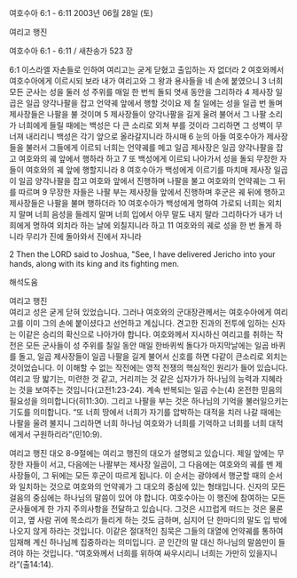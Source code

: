 여호수아 6:1 - 6:11 
2003년 06월 28일 (토)

여리고 행진



여호수아 6:1 - 6:11 / 새찬송가 523 장


6:1 이스라엘 자손들로 인하여 여리고는 굳게 닫혔고 출입하는 자 없더라
2 여호와께서 여호수아에게 이르시되 보라 내가 여리고와 그 왕과 용사들을 네 손에 붙였으니
3 너희 모든 군사는 성을 둘러 성 주위를 매일 한 번씩 돌되 엿새 동안을 그리하라
4 제사장 일곱은 일곱 양각나팔을 잡고 언약궤 앞에서 행할 것이요 제 칠 일에는 성을 일곱 번 돌며 제사장들은 나팔을 불 것이며
5 제사장들이 양각나팔을 길게 울려 불어서 그 나팔 소리가 너희에게 들릴 때에는 백성은 다 큰 소리로 외쳐 부를 것이라 그리하면 그 성벽이 무너져 내리리니 백성은 각기 앞으로 올라갈지니라 하시매
6 눈의 아들 여호수아가 제사장들을 불러서 그들에게 이르되 너희는 언약궤를 메고 일곱 제사장은 일곱 양각나팔을 잡고 여호와의 궤 앞에서 행하라 하고
7 또 백성에게 이르되 나아가서 성을 돌되 무장한 자들이 여호와의 궤 앞에 행할지니라
8 여호수아가 백성에게 이르기를 마치매 제사장 일곱이 일곱 양각나팔을 잡고 여호와 앞에서 진행하며 나팔을 불고 여호와의 언약궤는 그 뒤를 따르며
9 무장한 자들은 나팔 부는 제사장들 앞에서 진행하며 후군은 궤 뒤에 행하고 제사장들은 나팔을 불며 행하더라
10 여호수아가 백성에게 명하여 가로되 너희는 외치지 말며 너희 음성을 들레지 말며 너희 입에서 아무 말도 내지 말라 그리하다가 내가 너희에게 명하여 외치라 하는 날에 외칠지니라 하고
11 여호와의 궤로 성을 한 번 돌게 하니라 무리가 진에 돌아와서 진에서 자니라

2 Then the LORD said to Joshua, "See, I have delivered Jericho into your hands, along with its king and its fighting men.

해석도움





여리고 행진  
여리고 성은 굳게 닫혀 있었습니다. 그러나 여호와의 군대장관께서는 여호수아에게 여리고를 이미 그의 손에 붙이셨다고 선언하고 계십니다. 견고한 진과의 전투에 임하는 신자는 이같은 승리의 확신으로 나아가야 합니다. 여호와께서 지시하신 여리고를 취하는 작전은 모든 군사들이 성 주위를 칠일 동안 매일 한바퀴씩 돌다가 마지막날에는 일곱 바퀴를 돌고, 일곱 제사장들이 일곱 나팔을 길게 불어서 신호를 하면 다같이 큰소리로 외치는 것이었습니다.  이 이해할 수 없는 작전에는 영적 전쟁의 핵심적인 원리가 들어 있습니다. 여리고 땅 밟기는, 미련한 것 같고, 거리끼는 것 같은 십자가가 하나님의 능력과 지혜라는 것을 보여주는 것입니다(고전1:23-24). 계속 반복되는 일곱 수는(4) 온전한 믿음의 필요성을 의미합니다(히11:30). 그리고 나팔을 부는 것은 하나님의 기억을 불러일으키는 기도를 의미합니다.  “또 너희 땅에서 너희가 자기를 압박하는 대적을 치러 나갈 때에는 나팔을 울려 불지니 그리하면 너희 하나님 여호와가 너희를 기억하고 너희를 너희 대적에게서 구원하리라”(민10:9).

여리고 행진 대오 
8-9절에는 여리고 행진의 대오가 설명되고 있습니다. 제일 앞에는 무장한 자들이 서고, 다음에는 나팔부는 제사장 일곱이, 그 다음에는 여호와의 궤를 멘 제사장들이, 그 뒤에는 모든 후군이 따르게 됩니다. 이 순서는 광야에서 행군할 때의 순서와 일치하는 것으로 여호와의 언약궤가 그 대오의 중심에 있는 형태입니다. 신자의 모든 걸음의 중심에는 하나님의 말씀이 있어 야 합니다. 여호수아는 이 행진에 참여하는 모든 군사들에게 한 가지 주의사항을 전달하고 있습니다. 그것은 시끄럽게 떠드는 것은 물론이고, 옆 사람 귀에 목소리가 들리게 하는 것도 금하며, 심지어 단 한마디의 말도 입 밖에 나오지 않게 하라는 것입니다. 이같은 절대적인 침묵은 그들의 대열에 언약궤를 통하여 임재해 계신 하나님께 집중하라는 의미입니다. 곧 인간의 말 대신 하나님의 말씀만이 들려야 하는 것입니다.  “여호와께서 너희를 위하여 싸우시리니 너희는 가만히 있을지니라”(출14:14).